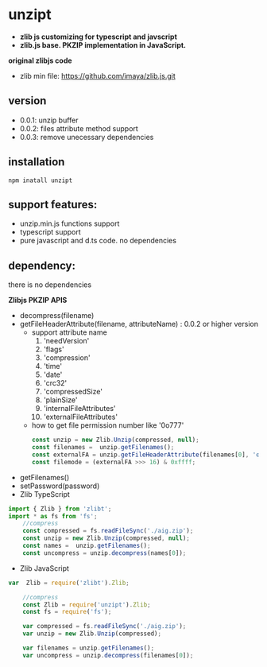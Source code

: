 # unzipt
* **zlib js customizing for typescript and javscript**
* **zlib.js base. PKZIP implementation in JavaScript.**

**original zlibjs code**
* zlib min file: https://github.com/imaya/zlib.js.git

**version**
-
- 0.0.1: unzip buffer
- 0.0.2: files attribute method support
- 0.0.3: remove unecessary dependencies

**installation**
-
```
npm inatall unzipt
```

**support features:**
-
* unzip.min.js functions support
* typescript support
* pure javascript and d.ts code. no dependencies

**dependency:**
-
there is no dependencies

**Zlibjs PKZIP APIS**
* decompress(filename)
* getFileHeaderAttribute(filename, attributeName) : 0.0.2 or higher version
    - support attribute name
        1. 'needVersion'
        2. 'flags'
        3. 'compression'
        4. 'time'
        5. 'date'
        6. 'crc32'
        7. 'compressedSize'
        8. 'plainSize'
        9. 'internalFileAttributes'
        10. 'externalFileAttributes'
    - how to get file permission number like '0o777'
        ```javascript
        const unzip = new Zlib.Unzip(compressed, null);
        const filenames =  unzip.getFilenames();
        const externalFA = unzip.getFileHeaderAttribute(filenames[0], 'externalFileAttributes');
        const filemode = (externalFA >>> 16) & 0xffff;
        ```
* getFilenames()
* setPassword(password)
* Zlib TypeScript

```Typescript
import { Zlib } from 'zlibt';
import * as fs from 'fs';
    //compress
    const compressed = fs.readFileSync('./aig.zip');
    const unzip = new Zlib.Unzip(compressed, null);
    const names =  unzip.getFilenames();
    const uncompress = unzip.decompress(names[0]);
```
* Zlib JavaScript

```javascript
var  Zlib = require('zlibt').Zlib;

    //compress
    const Zlib = require('unzipt').Zlib;
    const fs = require('fs');

    var compressed = fs.readFileSync('./aig.zip');
    var unzip = new Zlib.Unzip(compressed);

    var filenames = unzip.getFilenames();
    var uncompress = unzip.decompress(filenames[0]);

```
